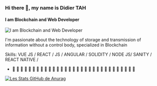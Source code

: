 

### Hi there 👋, my name is Didier TAH
#### I am Blockchain and Web Developer
![I am Blockchain and Web Developer]([https://www.linkedin.com/in/bi-tah-didier-tah-580555b8/overlay/background-image/])

 I'm passionate about the technology of storage and transmission of information without a control body, specialized in Blockchain

Skills: VUE JS / REACT / JS / ANGULAR  / SOLIDITY /  NODE JS/ SANITY / REACT NATIVE / 

- 🔭 🔭 🔭 🔭 🔭 🔭 🔭 🔭 🔭 🔭 🔭 🔭 🔭 🔭 🔭 🔭 🔭 🔭 🔭 🔭 🔭 🔭 🔭 🔭 🔭 🔭 🔭 🔭 🔭 🔭 🔭 








[![Les Stats GitHub de Anurag](https://github-readme-stats.vercel.app/api?username=MrsRobbot)](https://github.com/anuraghazra/github-readme-stats)

